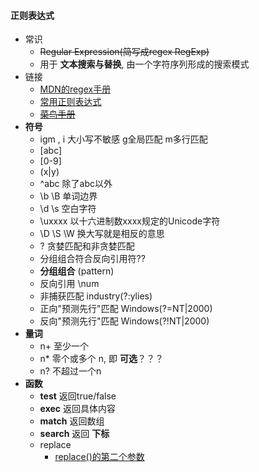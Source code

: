 #### **正则表达式**
*  常识
    *   <del>Regular Expression(简写成regex RegExp)</del>
    *   用于 **文本搜索与替换**, 由一个字符序列形成的搜索模式
* 链接
    *  [MDN的regex手册](https://developer.mozilla.org/zh-CN/docs/Web/JavaScript/Guide/Regular_Expressions)
    * [常用正则表达式](http://www.cnblogs.com/zfc2201/archive/2012/12/18/2824107.html)
    *  <del>[菜鸟手册](http://www.runoob.com/jsref/jsref-obj-regexp.html)</del> 
*  **符号**
	* igm , i 大小写不敏感 g全局匹配 m多行匹配
    *   [abc] 
    *  [0-9] 
    *  (x|y) 
    * ^abc 除了abc以外
    *   \b  \B 单词边界
    *   \d  \s 空白字符 
    *   \uxxxx 以十六进制数xxxx规定的Unicode字符
    *   \D \S \W 换大写就是相反的意思
    *   ? 贪婪匹配和非贪婪匹配
    *   分组组合符合反向引用符??
      *   **分组组合** (pattern)
      *   反向引用 \num
      *   非捕获匹配 industry(?:ylies)
      *   正向"预测先行"匹配 Windows(?=NT|2000)
      *   反向"预测先行"匹配 Windows(?!NT|2000)
*   **量词**
    *   n+ 至少一个
    *   n* 零个或多个 n, 即 **可选**？？？
    *   n? 不超过一个n
*   **函数**
    *   **test** 返回true/false
    *   **exec** 返回具体内容
    *  **match** 返回数组
    *   **search** 返回 **下标**
    *   replace
    	* [replace()的第二个参数](http://www.w3school.com.cn/jsref/jsref_replace.asp)
